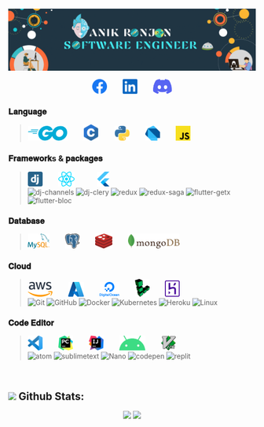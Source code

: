 [![](profile.gif)](https://github.com/AnikRonjon)


<p align="center">
    <a href="https://www.facebook.com/anikronjon.swe"></a><img src="vendor/facebook.svg" height="30px"></a>&emsp;&emsp;
    <a href="https://bd.linkedin.com/in/anikronjon"></a><img src="vendor/linkedin.svg" height="30px"></a>&emsp;&emsp;
    <a href="https://discord.com/users/Big%20Bull#7729"></a><img src="vendor/discord.svg" height="30px"></a>
</p>


### 𝐋𝐚𝐧𝐠𝐮𝐚𝐠𝐞
><img src="vendor/go.svg" height="30">&emsp;&emsp;
<img src="vendor/c.svg" height="33">&emsp;&emsp;
<img src="vendor/python.svg" height="30">&emsp;&emsp;
<img src="vendor/dart.svg" height="30">&emsp;&emsp;
<img src="vendor/javascript.svg" height="30">&emsp;&emsp;

### 𝐅𝐫𝐚𝐦𝐞𝐰𝐨𝐫𝐤s & 𝐩𝐚𝐜𝐤𝐚𝐠𝐞𝐬
><img src="vendor/django-icon.svg" height="30">&emsp;&emsp;
<img src="vendor/react.svg" height="30">&emsp;&emsp;&emsp;
<img src="vendor/flutter.svg" height="30">&emsp;&emsp;&emsp;<br>
![dj-channels](https://img.shields.io/badge/-Channels-511?&logo=Websocket&logoColor=F90)
![dj-clery](https://img.shields.io/badge/-Celery-511?&logo=Celery&logoColor=F90)
![redux](https://img.shields.io/badge/-Redux-511?&logo=Redux&logoColor=F90)
![redux-saga](https://img.shields.io/badge/-ReduxSaga-511?&logo=ReduxSaga&logoColor=F90)
![flutter-getx](https://img.shields.io/badge/-GetX-511?&logo=&logoColor=F90)
![flutter-bloc](https://img.shields.io/badge/-Bloc-511?&logo=Bloc&logoColor=F90)

### 𝐃𝐚𝐭𝐚𝐛𝐚𝐬𝐞
><img src="vendor/mysql.svg" height="30">&emsp;&emsp;
<img src="vendor/postgresql.svg" height="30">&emsp;&emsp;
<img src="vendor/redis.svg" height="30">&emsp;&emsp;
<img src="vendor/mongodb.svg" height="30">&emsp;&emsp;

### 𝐂𝐥𝐨𝐮𝐝
><img src="vendor/aws.svg" height="30">&emsp;&emsp;
<img src="vendor/microsoft-azure.svg" height="30">&emsp;&emsp;
<img src="vendor/digital-ocean.svg" height="30">&emsp;&emsp;
<img src="vendor/linode.svg" width="30">&emsp;&emsp;
<img src="vendor/heroku.svg" width="30"><br>
![Git](https://img.shields.io/badge/-Git-511?&logo=Git)
![GitHub](https://img.shields.io/badge/-GitHub-511?&logo=GitHub&logoColor=F90)
![Docker](https://img.shields.io/badge/-Docker-511?&logo=Docker)
![Kubernetes](https://img.shields.io/badge/-Kubernetes-511?&logo=Kubernetes)
![Heroku](https://img.shields.io/badge/-Heroku-511?&logo=Heroku&logoColor=F90)
![Linux](https://img.shields.io/badge/-Linux-511?&logo=Linux)

### 𝐂𝐨𝐝𝐞 𝐄𝐝𝐢𝐭𝐨𝐫
><img src="vendor/vscode.svg" height="30">&emsp;&emsp;
<img src="vendor/pycharm.svg" height="30">&emsp;&emsp;
<img src="vendor/intellij-idea.svg" height="30">&emsp;&emsp;
<img src="vendor/android.svg" height="30">&emsp;&emsp;
<img src="vendor/vim.svg" height="30">&emsp;&emsp;<br>
![atom](https://img.shields.io/badge/-Atom-511?&logo=Atom)
![sublimetext](https://img.shields.io/badge/-Sublimetext-511?&logo=SublimeText)
![Nano](https://img.shields.io/badge/-Nano-511?&logo=nano)
![codepen](https://img.shields.io/badge/-CodePen-511?&logo=CodePen)
![replit](https://img.shields.io/badge/-Replit-511?&logo=Replit)

<br>

## <img src="https://media.giphy.com/media/ZCN6F3FAkwsyOGU2RS/giphy.gif" width="30"> **Github Stats:**
 <p align="center">
   <img width="48%" src="https://github-readme-streak-stats.herokuapp.com/?user=AnikRonjon&hide_border=false"/>
  <a href="https://github.com/AnikRonjon">
   <img width="48%" src="https://github-readme-stats.vercel.app/api?username=AnikRonjon&show_icons=true&count_private=true">
  </a>
 </p>
